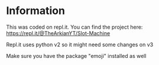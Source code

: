 # Information

This was coded on repl.it. You can find the project here: https://repl.it/@TheArkianYT/Slot-Machine

Repl.it uses python v2 so it might need some changes on v3

Make sure you have the package "emoji" installed as well
